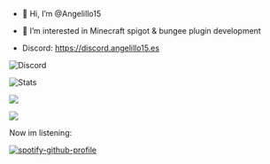 - 👋 Hi, I’m @Angelillo15
- 👀 I’m interested in Minecraft spigot & bungee plugin development

- Discord: https://discord.angelillo15.es

![Discord](https://lanyard-profile-readme.vercel.app/api/479320135769784320)

![Stats](https://github-profile-summary-cards.vercel.app/api/cards/profile-details?username=Angelillo15&theme=radical&hide_border=true)

![](https://github-readme-stats.vercel.app/api/top-langs/?username=Angelillo15&layout=compact&langs_count=7&theme=radical)

![](https://komarev.com/ghpvc/?username=Angelillo15&color=blueviolet)


Now im listening:

[![spotify-github-profile](https://spotify-github-profile.vercel.app/api/view?uid=angelmg5555&cover_image=true&theme=default&bar_color=53b14f&bar_color_cover=false)](https://spotify-github-profile.vercel.app/api/view?uid=angelmg5555&redirect=true)


<!---
Angelillo15/Angelillo15 is a ✨ special ✨ repository because its `README.md` (this file) appears on your GitHub profile.
You can click the Preview link to take a look at your changes.
--->
